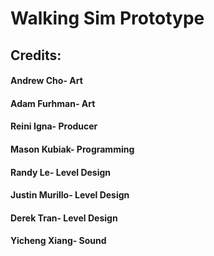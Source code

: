 # Walking Sim Prototype
 
## Credits:
#### Andrew Cho- Art
#### Adam Furhman- Art
#### Reini Igna- Producer
#### Mason Kubiak- Programming
#### Randy Le- Level Design
#### Justin Murillo- Level Design
#### Derek Tran- Level Design
#### Yicheng Xiang- Sound
